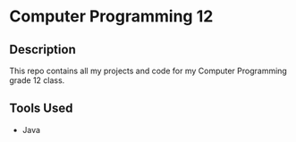 # Computer Programming 12

## Description
This repo contains all my projects and code for my Computer Programming grade 12 class.

## Tools Used
- Java
